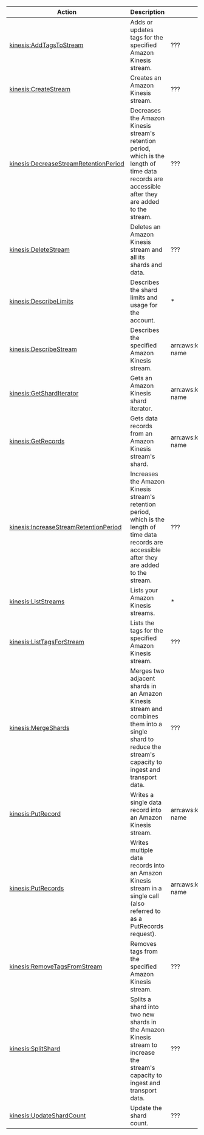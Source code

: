 | Action | Description | Resource | Condition |
| --- | --- | --- | --- |
| [kinesis:AddTagsToStream](http://docs.aws.amazon.com/kinesis/latest/APIReference/API_AddTagsToStream.html) | Adds or updates tags for the specified Amazon Kinesis stream. | ??? | - |
| [kinesis:CreateStream](http://docs.aws.amazon.com/kinesis/latest/APIReference/API_CreateStream.html) | Creates an Amazon Kinesis stream. | ??? | - |
| [kinesis:DecreaseStreamRetentionPeriod](http://docs.aws.amazon.com/kinesis/latest/APIReference/API_DecreaseStreamRetentionPeriod.html) | Decreases the Amazon Kinesis stream's retention period, which is the length of time data records are accessible after they are added to the stream. | ??? | - |
| [kinesis:DeleteStream](http://docs.aws.amazon.com/kinesis/latest/APIReference/API_DeleteStream.html) | Deletes an Amazon Kinesis stream and all its shards and data. | ??? | - |
| [kinesis:DescribeLimits](http://docs.aws.amazon.com/kinesis/latest/APIReference/API_DescribeLimits.html) | Describes the shard limits and usage for the account. | * | - |
| [kinesis:DescribeStream](http://docs.aws.amazon.com/kinesis/latest/APIReference/API_DescribeStream.html) | Describes the specified Amazon Kinesis stream. | arn:aws:kinesis:$region:$account:stream/$stream-name | - |
| [kinesis:GetShardIterator](http://docs.aws.amazon.com/kinesis/latest/APIReference/API_GetShardIterator.html) | Gets an Amazon Kinesis shard iterator. | arn:aws:kinesis:$region:$account:stream/$stream-name | - |
| [kinesis:GetRecords](http://docs.aws.amazon.com/kinesis/latest/APIReference/API_GetRecords.html) | Gets data records from an Amazon Kinesis stream's shard. | arn:aws:kinesis:$region:$account:stream/$stream-name | - |
| [kinesis:IncreaseStreamRetentionPeriod](http://docs.aws.amazon.com/kinesis/latest/APIReference/API_IncreaseStreamRetentionPeriod.html) | Increases the Amazon Kinesis stream's retention period, which is the length of time data records are accessible after they are added to the stream. | ??? | - |
| [kinesis:ListStreams](http://docs.aws.amazon.com/kinesis/latest/APIReference/API_ListStreams.html) | Lists your Amazon Kinesis streams. | * | - |
| [kinesis:ListTagsForStream](http://docs.aws.amazon.com/kinesis/latest/APIReference/API_ListTagsForStream.html) | Lists the tags for the specified Amazon Kinesis stream. | ??? | - |
| [kinesis:MergeShards](http://docs.aws.amazon.com/kinesis/latest/APIReference/API_MergeShards.html) | Merges two adjacent shards in an Amazon Kinesis stream and combines them into a single shard to reduce the stream's capacity to ingest and transport data. | ??? | - |
| [kinesis:PutRecord](http://docs.aws.amazon.com/kinesis/latest/APIReference/API_PutRecord.html) | Writes a single data record into an Amazon Kinesis stream. | arn:aws:kinesis:$region:$account:stream/$stream-name | - |
| [kinesis:PutRecords](http://docs.aws.amazon.com/kinesis/latest/APIReference/API_PutRecords.html) | Writes multiple data records into an Amazon Kinesis stream in a single call (also referred to as a PutRecords request). | arn:aws:kinesis:$region:$account:stream/$stream-name | - |
| [kinesis:RemoveTagsFromStream](http://docs.aws.amazon.com/kinesis/latest/APIReference/API_RemoveTagsFromStream.html) | Removes tags from the specified Amazon Kinesis stream. | ??? | - |
| [kinesis:SplitShard](http://docs.aws.amazon.com/kinesis/latest/APIReference/API_SplitShard.html) | Splits a shard into two new shards in the Amazon Kinesis stream to increase the stream's capacity to ingest and transport data. | ??? | - |
| [kinesis:UpdateShardCount](http://docs.aws.amazon.com/kinesis/latest/APIReference/API_UpdateShardCount.html) | Update the shard count. | ??? | - |
